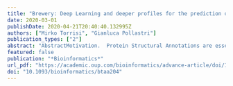 ```yaml
---
title: "Brewery: Deep Learning and deeper profiles for the prediction of 1D protein structure annotations"
date: 2020-03-01
publishDate: 2020-04-21T20:40:40.132995Z
authors: ["Mirko Torrisi", "Gianluca Pollastri"]
publication_types: ["2"]
abstract: "AbstractMotivation.  Protein Structural Annotations are essential abstractions to deal with the prediction of Protein Structures. Many increasingly sophisticate"
featured: false
publication: "*Bioinformatics*"
url_pdf: "https://academic.oup.com/bioinformatics/advance-article/doi/10.1093/bioinformatics/btaa204/5811232"
doi: "10.1093/bioinformatics/btaa204"
---
```



